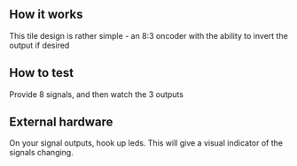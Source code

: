 <!---

This file is used to generate your project datasheet. Please fill in the information below and delete any unused
sections.

You can also include images in this folder and reference them in the markdown. Each image must be less than
512 kb in size, and the combined size of all images must be less than 1 MB.
-->

## How it works

This tile design is rather simple - an 8:3 oncoder with the ability to invert the output if desired

## How to test

Provide 8 signals, and then watch the 3 outputs

## External hardware

On your signal outputs, hook up leds. This will give a visual indicator of the signals changing.
